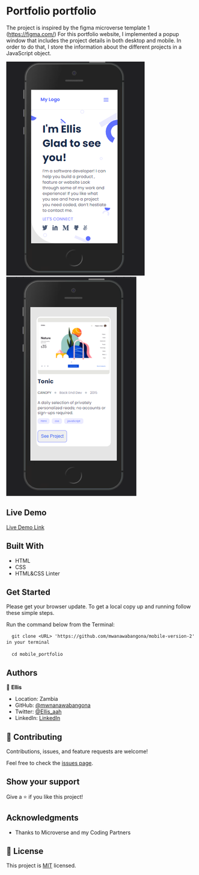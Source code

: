 # Portfolio portfolio

The project is inspired by the figma microverse template 1 (https://figma.com/)
For this portfolio website, I implemented a popup window that includes the project details in both desktop and mobile. In order to do that, I store the information about the different projects in a JavaScript object.


![screenshot](./img/screenshot1.png)
![screenshot](./img/screenshot2.png)

 

## Live Demo

[Live Demo Link](https://mwanawabangona.github.io/mobile-version-2/)
 
## Built With

- HTML
- CSS
- HTML&CSS Linter

## Get Started

Please get your browser update.
To get a local copy up and running follow these simple steps.

Run the command below from the Terminal:

      git clone <URL> 'https://github.com/mwanawabangona/mobile-version-2' in your terminal

	  cd mobile_portfolio




## Authors

👤 **Ellis**

- Location: Zambia
- GitHub: [@mwnanawabangona](https://github.com/mwanawabangona)
- Twitter: [@Ellis_aah](https://twitter.com/Ellis-aah)
- LinkedIn: [LinkedIn](https://www.linkedin.com/)


## 🤝 Contributing

Contributions, issues, and feature requests are welcome!

Feel free to check the [issues page](https://github.com/mwanawabangona/mobile-version-2/issues).

## Show your support

Give a ⭐️ if you like this project!

## Acknowledgments

- Thanks to Microverse and my Coding Partners

## 📝 License

This project is [MIT](./MIT.md) licensed.
